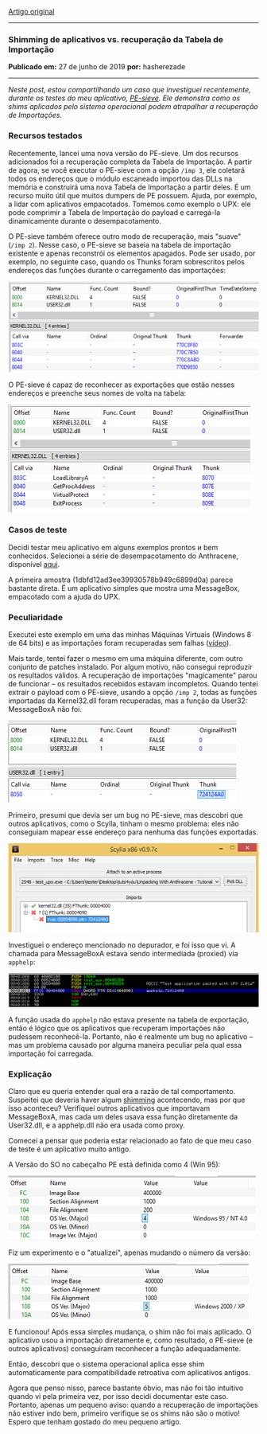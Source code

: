 [Artigo original ](https://hshrzd.wordpress.com/2019/06/27/application-shimming-vs-import-table-recovery/)

-----

### **Shimming de aplicativos vs. recuperação da Tabela de Importação**

**Publicado em:** 27 de junho de 2019 **por:** hasherezade

-----

*Neste post, estou compartilhando um caso que investiguei recentemente, durante os testes do meu aplicativo, [PE-sieve](https://github.com/hasherezade/pe-sieve). Ele demonstra como os shims aplicados pelo sistema operacional podem atrapalhar a recuperação de Importações.*

### Recursos testados

Recentemente, lancei uma nova versão do PE-sieve. Um dos recursos adicionados foi a recuperação completa da Tabela de Importação. A partir de agora, se você executar o PE-sieve com a opção `/imp 3`, ele coletará todos os endereços que o módulo escaneado importou das DLLs na memória e construirá uma nova Tabela de Importação a partir deles. É um recurso muito útil que muitos dumpers de PE possuem. Ajuda, por exemplo, a lidar com aplicativos empacotados. Tomemos como exemplo o UPX: ele pode comprimir a Tabela de Importação do payload e carregá-la dinamicamente durante o desempacotamento.

O PE-sieve também oferece outro modo de recuperação, mais "suave" (`/imp 2`). Nesse caso, o PE-sieve se baseia na tabela de importação existente e apenas reconstrói os elementos apagados. Pode ser usado, por exemplo, no seguinte caso, quando os Thunks foram sobrescritos pelos endereços das funções durante o carregamento das importações:

![alt text](image-14.png)

O PE-sieve é capaz de reconhecer as exportações que estão nesses endereços e preenche seus nomes de volta na tabela:

![alt text](image-15.png)

### Casos de teste

Decidi testar meu aplicativo em alguns exemplos prontos и bem conhecidos. Selecionei a série de desempacotamento do Anthracene, disponível [aqui](https://tuts4you.com/download/158/).

A primeira amostra (1dbfd12ad3ee39930578b949c6899d0a) parece bastante direta. É um aplicativo simples que mostra uma MessageBox, empacotado com a ajuda do UPX.

### Peculiaridade

Executei este exemplo em uma das minhas Máquinas Virtuais (Windows 8 de 64 bits) e as importações foram recuperadas sem falhas ([vídeo](https://youtu.be/eTt3QU0F7V0?t=369)).

Mais tarde, tentei fazer o mesmo em uma máquina diferente, com outro conjunto de patches instalado. Por algum motivo, não consegui reproduzir os resultados válidos. A recuperação de importações "magicamente" parou de funcionar – os resultados recebidos estavam incompletos. Quando tentei extrair o payload com o PE-sieve, usando a opção `/imp 2`, todas as funções importadas da Kernel32.dll foram recuperadas, mas a função da User32: MessageBoxA não foi.

![alt text](image-16.png)

Primeiro, presumi que devia ser um bug no PE-sieve, mas descobri que outros aplicativos, como o Scylla, tinham o mesmo problema: eles não conseguiam mapear esse endereço para nenhuma das funções exportadas.

![alt text](image-17.png)

Investiguei o endereço mencionado no depurador, e foi isso que vi. A chamada para MessageBoxA estava sendo intermediada (proxied) via `apphelp`:

![alt text](image-18.png)

A função usada do `apphelp` não estava presente na tabela de exportação, então é lógico que os aplicativos que recuperam importações não pudessem reconhecê-la. Portanto, não é realmente um bug no aplicativo – mas um problema causado por alguma maneira peculiar pela qual essa importação foi carregada.

### Explicação

Claro que eu queria entender qual era a razão de tal comportamento. Suspeitei que deveria haver algum [shimming](https://en.wikipedia.org/wiki/Shim_\(computing\)) acontecendo, mas por que isso aconteceu? Verifiquei outros aplicativos que importavam MessageBoxA, mas cada um deles usava essa função diretamente da User32.dll, e a apphelp.dll não era usada como proxy.

Comecei a pensar que poderia estar relacionado ao fato de que meu caso de teste é um aplicativo muito antigo.

A Versão do SO no cabeçalho PE está definida como 4 (Win 95):

![alt text](image-19.png)

Fiz um experimento e o "atualizei", apenas mudando o número da versão:

![alt text](image-20.png)

E funcionou\! Após essa simples mudança, o shim não foi mais aplicado. O aplicativo usou a importação diretamente e, como resultado, o PE-sieve (e outros aplicativos) conseguiram reconhecer a função adequadamente.

Então, descobri que o sistema operacional aplica esse shim automaticamente para compatibilidade retroativa com aplicativos antigos.

Agora que penso nisso, parece bastante óbvio, mas não foi tão intuitivo quando vi pela primeira vez, por isso decidi documentar este caso. Portanto, apenas um pequeno aviso: quando a recuperação de importações não estiver indo bem, primeiro verifique se os shims não são o motivo\! Espero que tenham gostado do meu pequeno artigo.
